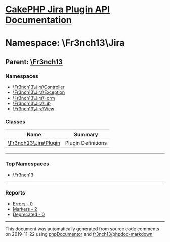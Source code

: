 # [CakePHP Jira Plugin API Documentation](../home.md)

# Namespace: \Fr3nch13\Jira
## Parent: [\Fr3nch13](../namespaces/Fr3nch13.md)
### Namespaces
* [\Fr3nch13\Jira\Controller](../namespaces/Fr3nch13.Jira.Controller.md)
* [\Fr3nch13\Jira\Exception](../namespaces/Fr3nch13.Jira.Exception.md)
* [\Fr3nch13\Jira\Form](../namespaces/Fr3nch13.Jira.Form.md)
* [\Fr3nch13\Jira\Lib](../namespaces/Fr3nch13.Jira.Lib.md)
* [\Fr3nch13\Jira\View](../namespaces/Fr3nch13.Jira.View.md)
### Classes
| Name | Summary |
| ---- | ------- |
| [\Fr3nch13\Jira\Plugin](../classes/Fr3nch13.Jira.Plugin.md) | Plugin Definitions |

---

### Top Namespaces

* [\Fr3nch13](../namespaces/Fr3nch13.html.md)

---

### Reports
* [Errors - 0](../reports/errors.md)
* [Markers - 2](../reports/markers.md)
* [Deprecated - 0](../reports/deprecated.md)

---

This document was automatically generated from source code comments on 2019-11-22 using [phpDocumentor](http://www.phpdoc.org/) and [fr3nch13/phpdoc-markdown](https://github.com/fr3nch13/phpdoc-markdown)
